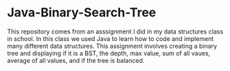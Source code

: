 # Java-Binary-Search-Tree

This repository comes from an asssignment I did in my data structures class in school. 
In this class we used Java to learn how to code and implement many different data structures.
This assignment involves creating a binary tree and displaying if it is a BST, the depth, max value, sum of all vaues, average of all values, and if the tree is balanced.
